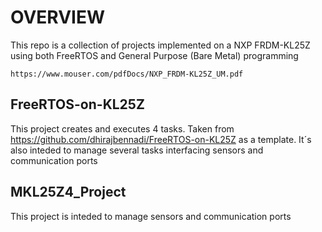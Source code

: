# OVERVIEW
This repo is a collection of projects implemented on a NXP FRDM-KL25Z using both FreeRTOS and General Purpose (Bare Metal) programming
````
https://www.mouser.com/pdfDocs/NXP_FRDM-KL25Z_UM.pdf
```` 
## FreeRTOS-on-KL25Z
This project creates and executes 4 tasks. Taken from https://github.com/dhirajbennadi/FreeRTOS-on-KL25Z as a template. It´s also inteded to manage several tasks interfacing sensors and communication ports

## MKL25Z4_Project
This project is inteded to manage sensors and communication ports
